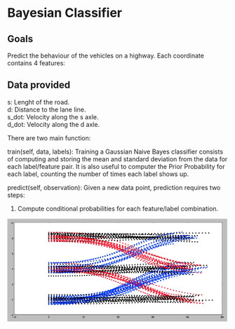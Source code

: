 # **Bayesian Classifier**

## Goals

Predict the behaviour of the vehicles on a highway. 
Each coordinate contains 4 features:

## Data provided

s: Lenght of the road. <br />
d: Distance to the lane line. <br />
s_dot: Velocity along the s axle. <br />
d_dot: Velocity along the d axle. <br />

There are two main function: 

train(self, data, labels): Training a Gaussian Naive Bayes classifier consists of computing and storing the mean and standard deviation from the data for each label/feature pair. 
It is also useful to computer the Prior Probability for each label, counting the number of times each label shows up. 

predict(self, observation): Given a new data point, prediction requires two steps: 


1. Compute conditional probabilities for each feature/label combination.

![GitHub Logo](/Images/3-lane.png)

